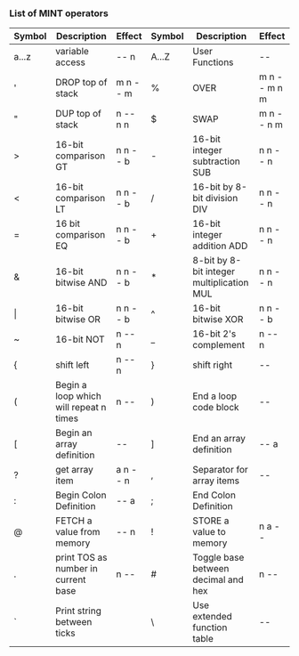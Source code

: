 ### <a name='list-of-MINT-operators'></a>List of MINT operators

| Symbol | Description                               | Effect       |	Symbol | Description                               | Effect       |
| ------ | ----------------------------------------- | ------------ |	------ | ----------------------------------------- | ------------ |
| a...z  | variable access                           | -- n         |	A...Z  | User Functions        	                   | --           |
| '      | DROP top of stack                         | m n -- m     | %      | OVER			                                 | m n -- m n m |
| "      | DUP top of stack                          | n -- n n     | $      | SWAP                                      | m n -- n m   |
| >      | 16-bit comparison GT                      | n n -- b     |	-      | 16-bit integer subtraction SUB            | n n -- n     |
| <      | 16-bit comparison LT                      | n n -- b     |	/      | 16-bit by 8-bit division DIV              | n n -- n     |
| =      | 16 bit comparison EQ                      | n n -- b     |	+      | 16-bit integer addition ADD               | n n -- n     |
| &      | 16-bit bitwise AND                        | n n -- b     |	*      | 8-bit by 8-bit integer multiplication MUL | n n -- n     |
| \|     | 16-bit bitwise OR                         | n n -- b     | ^      | 16-bit bitwise XOR                        | n n -- b     |   
| ~      | 16-bit NOT                                | n -- n       | _      | 16-bit 2's complement                     | n -- n       |
| {      | shift left                                | n -- n       | }      | shift right                               | --           |
| (      | Begin a loop which will repeat n times    | n --         | )      | End a loop code block                     | --           |
| [	     | Begin an array definition 		             | --	          | ]      | End an array definition   		             | -- a         |
|	?      | get array item            		             | a n -- n     | ,      | Separator for array items                 | --           |
|	:      | Begin Colon Definition      	             | -- a         |	;      | End Colon Definition                      |              |
| @      | FETCH a value from memory                 | -- n	        | !      | STORE a value to memory                   | n a --       |    
| .      | print TOS as number in current base       | n --         | #      | Toggle base between decimal and hex       | n --         |
|	`      | Print string between ticks                |              | \      | Use extended function table	             | --           |

